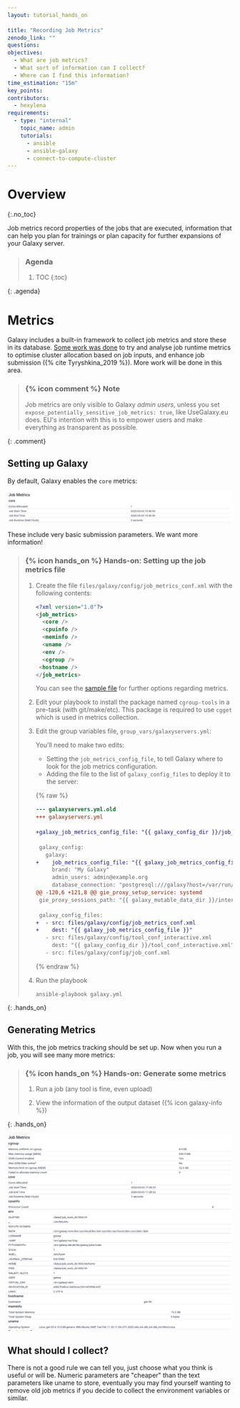 ```yaml
---
layout: tutorial_hands_on

title: "Recording Job Metrics"
zenodo_link: ""
questions:
objectives:
  - What are job metrics?
  - What sort of information can I collect?
  - Where can I find this information?
time_estimation: "15m"
key_points:
contributors:
  - hexylena
requirements:
  - type: "internal"
    topic_name: admin
    tutorials:
      - ansible
      - ansible-galaxy
      - connect-to-compute-cluster
---
```


# Overview
{:.no_toc}

Job metrics record properties of the jobs that are executed, information that can help you plan for trainings or plan capacity for further expansions of your Galaxy server.

> ### Agenda
>
> 1. TOC
> {:toc}
>
{: .agenda}

# Metrics

Galaxy includes a built-in framework to collect job metrics and store these in its database. [Some work was done](https://github.com/galaxyproject/galaxy/blob/dev/lib/galaxy/config/sample/job_metrics_conf.xml.sample) to try and analyse job runtime metrics to optimise cluster allocation based on job inputs, and enhance job submission ({% cite Tyryshkina_2019 %}). More work will be done in this area.

> ### {% icon comment %} Note
>
> Job metrics are only visible to Galaxy *admin users*, unless you set `expose_potentially_sensitive_job_metrics: true`, like UseGalaxy.eu does. EU's intention with this is to empower users and make everything as transparent as possible.
>
{: .comment}

## Setting up Galaxy

By default, Galaxy enables the `core` metrics:

![screenshot of galaxy metrics](../../images/job-metrics-basic.png)

These include very basic submission parameters. We want more information!

> ### {% icon hands_on %} Hands-on: Setting up the job metrics file
>
> 1. Create the file `files/galaxy/config/job_metrics_conf.xml` with the following contents:
>
>    ```xml
>    <?xml version="1.0"?>
>    <job_metrics>
>      <core />
>      <cpuinfo />
>      <meminfo />
>      <uname />
>      <env />
>      <cgroup />
>     <hostname />
>    </job_metrics>
>    ```
>
>    You can see the [sample file](https://github.com/galaxyproject/galaxy/blob/dev/lib/galaxy/config/sample/job_metrics_conf.xml.sample) for further options regarding metrics.
>
> 2. Edit your playbook to install the package named `cgroup-tools` in a pre-task (with git/make/etc). This package is required to use `cgget` which is used in metrics collection.
>
> 3. Edit the group variables file, `group_vars/galaxyservers.yml`:
>
>    You'll need to make two edits:
>    - Setting the `job_metrics_config_file`, to tell Galaxy where to look for the job metrics configuration.
>    - Adding the file to the list of `galaxy_config_files` to deploy it to the server:
>
>    {% raw %}
>    ```diff
>    --- galaxyservers.yml.old
>    +++ galaxyservers.yml
>
>    +galaxy_job_metrics_config_file: "{{ galaxy_config_dir }}/job_metrics_conf.xml"
>
>     galaxy_config:
>       galaxy:
>    +    job_metrics_config_file: "{{ galaxy_job_metrics_config_file }}"
>         brand: "My Galaxy"
>         admin_users: admin@example.org
>         database_connection: "postgresql:///galaxy?host=/var/run/postgresql"
>    @@ -120,6 +121,8 @@ gie_proxy_setup_service: systemd
>     gie_proxy_sessions_path: "{{ galaxy_mutable_data_dir }}/interactivetools_map.sqlite"
>
>     galaxy_config_files:
>    +  - src: files/galaxy/config/job_metrics_conf.xml
>    +    dest: "{{ galaxy_job_metrics_config_file }}"
>       - src: files/galaxy/config/tool_conf_interactive.xml
>         dest: "{{ galaxy_config_dir }}/tool_conf_interactive.xml"
>       - src: files/galaxy/config/job_conf.xml
>    ```
>    {% endraw %}
>
> 4. Run the playbook
>
>    ```
>    ansible-playbook galaxy.yml
>    ```
{: .hands_on}


## Generating Metrics

With this, the job metrics tracking should be set up. Now when you run a job, you will see many more metrics:

> ### {% icon hands_on %} Hands-on: Generate some metrics
>
> 1. Run a job (any tool is fine, even upload)
>
> 2. View the information of the output dataset ({% icon galaxy-info %})
>
{: .hands_on}

![advanced metrics](../../images/job-metrics-advanced.png)


## What should I collect?

There is not a good rule we can tell you, just choose what you think is useful or will be. Numeric parameters are "cheaper" than the text parameters like uname to store, eventually you may find yourself wanting to remove old job metrics if you decide to collect the environment variables or similar.
